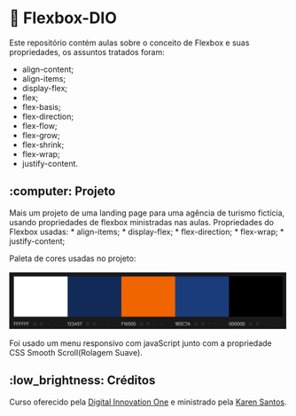 # :large_orange_diamond: Flexbox-DIO
Este repositório contém aulas sobre o conceito de Flexbox e suas propriedades, os assuntos tratados foram:
* align-content;
* align-items;
* display-flex;
* flex;
* flex-basis;
* flex-direction;
* flex-flow;
* flex-grow;
* flex-shrink;
* flex-wrap;
* justify-content.

<h2>:computer: Projeto</h2>
Mais um projeto de uma landing page para uma agência de turismo fictícia, usando propriedades de flexbox ministradas nas aulas.
Propriedades do Flexbox usadas:
* align-items;
* display-flex;
* flex-direction;
* flex-wrap;
* justify-content;

Paleta de cores usadas no projeto: <br /><br />
<img src="https://github.com/souzarayane/Flexbox-DIO/blob/main/flex-projeto/assets/img/Paleta%20de%20cores.png" width="500px" />

Foi usado um menu responsivo com javaScript junto com a propriedade CSS Smooth Scroll(Rolagem Suave).

<h2>:low_brightness: Créditos</h2>

Curso oferecido pela [Digital Innovation One](https://github.com/digitalinnovationone) e ministrado pela [Karen Santos](https://gitlab.com/karensantos/project-flexbox-dio).
